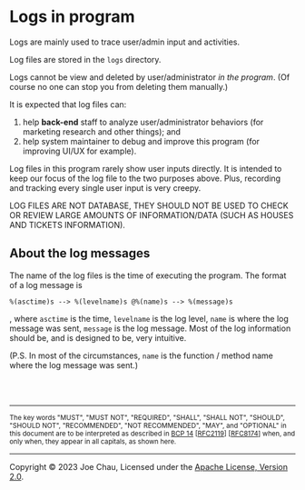 # Logs in program

Logs are mainly used to trace user/admin input and activities.

Log files are stored in the `logs` directory.

Logs cannot be view and deleted by user/administrator *in the program*. 
(Of course no one can stop you from deleting them manually.)

It is expected that log files can:
1. help **back-end** staff to analyze user/administrator behaviors (for marketing research and other things); and
2. help system maintainer to debug and improve this program (for improving UI/UX for example).

Log files in this program rarely show user inputs directly. 
It is intended to keep our focus of the log file to the two purposes above. 
Plus, recording and tracking every single user input is very creepy.


LOG FILES ARE NOT DATABASE,
THEY SHOULD NOT BE USED TO CHECK OR REVIEW LARGE AMOUNTS OF INFORMATION/DATA
(SUCH AS HOUSES AND TICKETS INFORMATION).


## About the log messages
The name of the log files is the time of executing the program.
The format of a log message is 

```%(asctime)s --> %(levelname)s @%(name)s --> %(message)s```

, where `asctime` is the time, `levelname` is the log level, `name` is where the log message
was sent, `message` is the log message. Most of the log information should be,
and is designed to be, very intuitive.

(P.S. In most of the circumstances, `name` is the function / method name where the log
message was sent.)



<br/><br/>

---
<small>
The key words "MUST", "MUST NOT", "REQUIRED", "SHALL", "SHALL
NOT", "SHOULD", "SHOULD NOT", "RECOMMENDED", "NOT RECOMMENDED",
"MAY", and "OPTIONAL" in this document are to be interpreted as
described in 
<a href="https://www.rfc-editor.org/bcp/bcp14" target="_blank">BCP 14</a>
[<a href="https://www.rfc-editor.org/rfc/rfc2119" target="_blank">RFC2119</a>]
[<a href="https://www.rfc-editor.org/rfc/rfc8174" target="_blank">RFC8174</a>]
when, and only when, they
appear in all capitals, as shown here.
</small>

---

Copyright © 2023 Joe Chau, Licensed under the 
<a href="https://www.apache.org/licenses/LICENSE-2.0" target="_blank">Apache License, Version 2.0</a>.